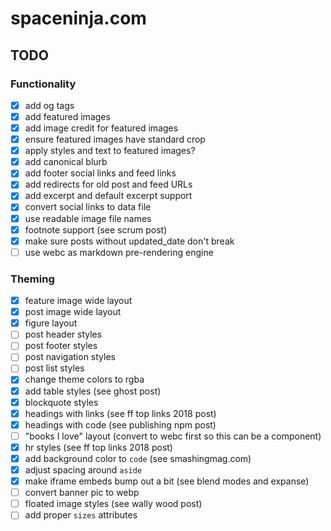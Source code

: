 # spaceninja.com

## TODO

### Functionality

- [x] add og tags
- [x] add featured images
- [x] add image credit for featured images
- [x] ensure featured images have standard crop
- [x] apply styles and text to featured images?
- [x] add canonical blurb
- [x] add footer social links and feed links
- [x] add redirects for old post and feed URLs
- [x] add excerpt and default excerpt support
- [x] convert social links to data file
- [x] use readable image file names
- [x] footnote support (see scrum post)
- [x] make sure posts without updated_date don't break
- [ ] use webc as markdown pre-rendering engine

### Theming

- [x] feature image wide layout
- [x] post image wide layout
- [x] figure layout
- [ ] post header styles
- [ ] post footer styles
- [ ] post navigation styles
- [ ] post list styles
- [x] change theme colors to rgba
- [x] add table styles (see ghost post)
- [x] blockquote styles
- [x] headings with links (see ff top links 2018 post)
- [x] headings with code (see publishing npm post)
- [ ] "books I love" layout (convert to webc first so this can be a component)
- [x] hr styles (see ff top links 2018 post)
- [x] add background color to `code` (see smashingmag.com)
- [x] adjust spacing around `aside`
- [x] make iframe embeds bump out a bit (see blend modes and expanse)
- [ ] convert banner pic to webp
- [ ] floated image styles (see wally wood post)
- [ ] add proper `sizes` attributes
